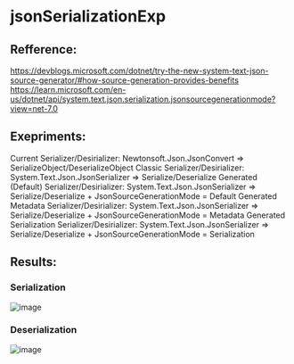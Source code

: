 ﻿# jsonSerializationExp
## Refference:
https://devblogs.microsoft.com/dotnet/try-the-new-system-text-json-source-generator/#how-source-generation-provides-benefits
https://learn.microsoft.com/en-us/dotnet/api/system.text.json.serialization.jsonsourcegenerationmode?view=net-7.0

## Exepriments:
Current Serializer/Desirializer: Newtonsoft.Json.JsonConvert => SerializeObject/DeserializeObject
Classic Serializer/Desirializer: System.Text.Json.JsonSerializer => Serialize/Deserialize
Generated (Default) Serializer/Desirializer: System.Text.Json.JsonSerializer => Serialize/Deserialize + JsonSourceGenerationMode = Default
Generated Metadata Serializer/Desirializer: System.Text.Json.JsonSerializer => Serialize/Deserialize + JsonSourceGenerationMode = Metadata
Generated Serialization Serializer/Desirializer: System.Text.Json.JsonSerializer => Serialize/Deserialize + JsonSourceGenerationMode = Serialization

## Results:
### Serialization
![image](https://user-images.githubusercontent.com/52954733/197736698-0d6a97bb-6f3b-4c9d-9190-49f5d4ca048d.png)
### Deserialization
![image](https://user-images.githubusercontent.com/52954733/197736909-c27aac38-a3e6-444e-b926-6c70c8d82b4d.png)
